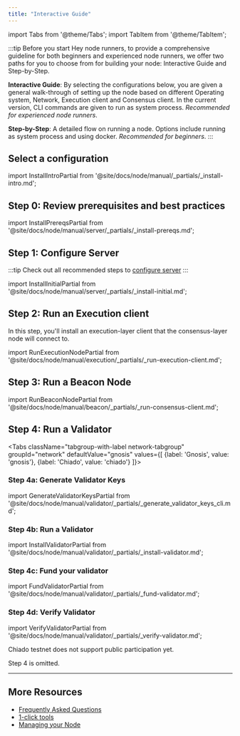 ```yaml
---
title: "Interactive Guide"
---
```


import Tabs from '@theme/Tabs';
import TabItem from '@theme/TabItem';

:::tip Before you start
Hey node runners, to provide a comprehensive guideline for both beginners and experienced node runners, we offer two paths for you to choose from for building your node: Interactive Guide and Step-by-Step.

**Interactive Guide**: By selecting the configurations below, you are given a general walk-through of setting up the node based on different Operating system, Network, Execution client and Consensus client. In the current version, CLI commands are given to run as system process. _Recommended for experienced node runners_.

**Step-by-Step**: A detailed flow on running a node. Options include running as system process and using docker. _Recommended for beginners_.
:::

<div className='install'>

## Select a configuration

import InstallIntroPartial from '@site/docs/node/manual/\_partials/\_install-intro.md';

<InstallIntroPartial />

<div className='hide-tabs'>

## Step 0: Review prerequisites and best practices

import InstallPrereqsPartial from '@site/docs/node/manual/server/\_partials/\_install-prereqs.md';

<InstallPrereqsPartial />

## Step 1: Configure Server

:::tip
Check out all recommended steps to [configure server](./configure-server.md)
:::

import InstallInitialPartial from '@site/docs/node/manual/server/\_partials/\_install-initial.md';

<InstallInitialPartial />

## Step 2: Run an Execution client

In this step, you'll install an execution-layer client that the consensus-layer node will connect to.

import RunExecutionNodePartial from '@site/docs/node/manual/execution/\_partials/\_run-execution-client.md';

<RunExecutionNodePartial />

## Step 3: Run a Beacon Node

import RunBeaconNodePartial from '@site/docs/node/manual/beacon/\_partials/\_run-consensus-client.md';

<RunBeaconNodePartial />

## Step 4: Run a Validator

<Tabs className="tabgroup-with-label network-tabgroup" groupId="network" defaultValue="gnosis" values={[
{label: 'Gnosis', value: 'gnosis'},
{label: 'Chiado', value: 'chiado'}
]}>
<TabItem value="gnosis">
<div>

### Step 4a: Generate Validator Keys

import GenerateValidatorKeysPartial from '@site/docs/node/manual/validator/\_partials/\_generate_validator_keys_cli.md';

<GenerateValidatorKeysPartial />

### Step 4b: Run a Validator

import InstallValidatorPartial from '@site/docs/node/manual/validator/\_partials/\_install-validator.md';

<InstallValidatorPartial />

### Step 4c: Fund your validator

import FundValidatorPartial from '@site/docs/node/manual/validator/\_partials/\_fund-validator.md';

<FundValidatorPartial />

### Step 4d: Verify Validator

import VerifyValidatorPartial from '@site/docs/node/manual/validator/\_partials/\_verify-validator.md';

<VerifyValidatorPartial />
        </div>
    </TabItem>
    <TabItem value="chiado">
        <div>
            <p>Chiado testnet does not support public participation yet.</p>
            <p>Step 4 is omitted.</p>
        </div>
    </TabItem>
</Tabs>

</div>
</div>

---

## More Resources

- [Frequently Asked Questions](../../faq/node.md)
- [1-click tools](../tools/)
- [Managing your Node](../management/)
